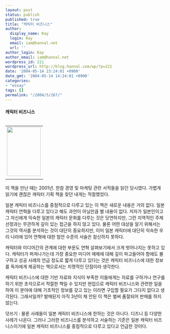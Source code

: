 ```yaml
---
layout: post
status: publish
published: true
title: "캐릭터 비즈니스"
author:
  display_name: Kay
  login: Kay
  email: iam@hannal.net
  url: ''
author_login: Kay
author_email: iam@hannal.net
wordpress_id: 221
wordpress_url: http://blog.hannal.com/wp/?p=221
date: '2004-05-14 23:24:01 +0900'
date_gmt: '2004-05-14 14:24:01 +0900'
categories:
- "essay"
tags: []
permalink: "/2004/5/267/"
---
```

<h4>캐릭터 비즈니스</h4>
<table align="right">
<tr>
<td style="padding-left:5"><center><img src="http://blog.hannal.com/tt-attach/0514/040514231410074811/325553.jpg" width="106" height="155"></center></td>
</tr>
<tr>
<td class="centerphoto"> </td>
</tr>
</table>
<p>이 책을 만난 때는 2001년. 한참 경영 및 마케팅 관련 서적들을 읽던 당시였다. 가볍게 읽기에 괜찮은 캐릭터 기획 책을 찾던 내게는 적절했었다.</p>
<p>일본 캐릭터 비즈니스를 중점적으로 다루고 있는 이 책은 새로운 내용은 거의 없다. 일본 캐릭터 연혁을 다루고 있다고 해도 과언이 아닐만큼 별 내용이 없다. 저자가 일본인이고 그 자신에게 익숙한 일본의 캐릭터 문화를 다루는 것은 당연하지만, 그런 지역적인 주제 선정과는 무관하게 깊이 있는 접근을 하지 않고 있다. 물론 어떤 대상을 알기 위해서는 그것의 역사를 분석하는 것이 대단히 중요하지만, 이미 일본 캐릭터에 대단히 익숙한 우리 나라에 있어 연혁에 대한 첨언 수준의 서술은 참신하지 못하다.</p>
<p>캐릭터와 미디어간의 관계에 대한 부문도 연혁 살펴보기에서 크게 벗어나지는 못하고 있다. 캐릭터가 퍼져나가는데 가장 중요한 미디어 매체에 대해 깊이 파고들어야 함에도 불구하고 성공 사례의 언급 정도로 짧게 다루고 있다는 것은 캐릭터 비즈니스에 대한 정보를 독자에게 제공하는 책으로서는 치명적인 단점이라 생각한다.</p>
<p>캐릭터 비즈니스에 대한 기반 자료와 지식이 부족한 이들에게는 자료를 구하거나 연구를 하기 위한 초석으로서 적절한 책일 수 있지만 현업으로 캐릭터 비즈니스와 관련한 일을 하여 이 분야에 대해 기초적인 정보를 갖고 있는 이라면 구입할 필요가 그다지 없다고 생각된다. 그래서일까? 발매된지 아직 3년이 채 안된 이 책은 벌써 품절되어 판매를 하지 않는다.</p>
<p>
덧쓰기 : 물론 사례들이 일본 캐릭터 비즈니스에 한하는 것은 아니다. 디즈니 등 다양한 사례가 나온다. 그러나 그러한 비즈니스를 분석하고 서술하는 기준은 일본 캐릭터 비즈니스이기에 일본 캐릭터 비즈니스를 중점적으로 다루고 있다고 언급한 것이다.</p>
